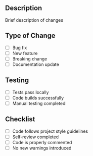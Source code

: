 ## Description

Brief description of changes

## Type of Change

- [ ] Bug fix
- [ ] New feature
- [ ] Breaking change
- [ ] Documentation update

## Testing

- [ ] Tests pass locally
- [ ] Code builds successfully
- [ ] Manual testing completed

## Checklist

- [ ] Code follows project style guidelines
- [ ] Self-review completed
- [ ] Code is properly commented
- [ ] No new warnings introduced
